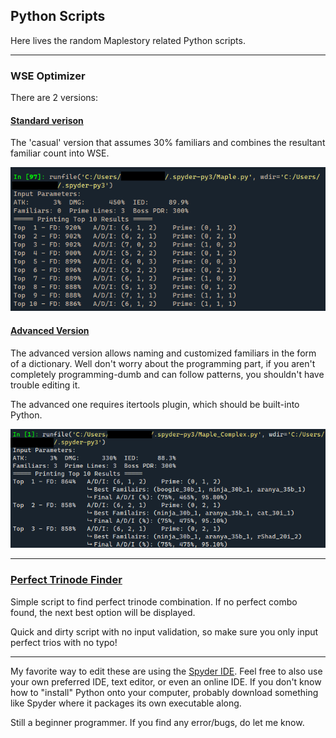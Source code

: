 ## Python Scripts

Here lives the random Maplestory related Python scripts.

---

### WSE Optimizer

There are 2 versions:

#### [Standard verison](https://github.com/Pearlitic/pearlitic.github.io/blob/main/Python/Maple_WSE_Calculator.py)

The 'casual' version that assumes 30% familiars and combines the resultant familiar count into WSE.

![casual](https://github.com/Pearlitic/pearlitic.github.io/blob/main/%25/Spyder.png)

#### [Advanced Version](https://github.com/Pearlitic/pearlitic.github.io/blob/main/Python/Maple_WSE_Calculator_Advanced_Custom_Familiar.py)

The advanced version allows naming and customized familiars in the form of a dictionary. Well don't worry about the programming part, if you aren't completely programming-dumb and can follow patterns, you shouldn't have trouble editing it.

The advanced one requires itertools plugin, which should be built-into Python.

![advanced](https://github.com/Pearlitic/pearlitic.github.io/blob/main/%25/Spyder2.png)

---

### [Perfect Trinode Finder](https://github.com/Pearlitic/pearlitic.github.io/blob/main/Python/Perfect_Trinode_Combo_Finder.py)

Simple script to find perfect trinode combination. If no perfect combo found, the next best option will be displayed.

Quick and dirty script with no input validation, so make sure you only input perfect trios with no typo!

---

My favorite way to edit these are using the [Spyder IDE](https://www.spyder-ide.org/). Feel free to also use your own preferred IDE, text editor, or even an online IDE. If you don't know how to "install" Python onto your computer, probably download something like Spyder where it packages its own executable along.

Still a beginner programmer. If you find any error/bugs, do let me know.
